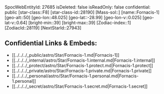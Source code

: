 ﻿---
location: [-28.99,48.025,50]
type: Star
tags:
- astro/Star

---
SpocWebEntityId: 27685
isDeleted: false
isReadOnly: false
confidential: public
[star-class::F8]
[star-class-id::28190]
[Mass-sol::]
[name::Fornacis-1]
[geo-alt::50]
[geo-lon::48.025]
[geo-lat::-28.99]
[geo-lon-v::0.025]
[geo-lat-v::0.64]
[bright-min::39]
[bright-max::39]
[Zodiac-index::1]
[ZodiacId::28119]
[NextStarId::27943]



## Confidential Links & Embeds: 
- [[../../../_public/astro/Star/Fornacis-1.md|Fornacis-1]] 
- [[../../../_internal/astro/Star/Fornacis-1.internal.md|Fornacis-1.internal]] 
- [[../../../_protect/astro/Star/Fornacis-1.protect.md|Fornacis-1.protect]] 
- [[../../../_private/astro/Star/Fornacis-1.private.md|Fornacis-1.private]] 
- [[../../../_personal/astro/Star/Fornacis-1.personal.md|Fornacis-1.personal]] 
- [[../../../_secret/astro/Star/Fornacis-1.secret.md|Fornacis-1.secret]]

